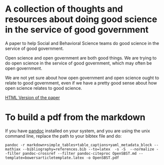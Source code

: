 # A collection of thoughts and resources about doing good science in the service of good government

A paper to help Social and Behavioral Science teams do good science in the service of good government.

Open science and open government are both good things. We are trying to do open
science in the service of good government, which may often be open government. 

We are not yet sure about how open government and open science ought to relate
to good government, even if we have a pretty good sense about how open science
relates to good science.

[HTML Version of the paper](http://htmlpreview.github.io/?https://github.com/sbstusa/transparency/blob/master/OpenSBST.html)

# To build a pdf from the markdown

If you have [pandoc](http://pandoc.org/getting-started.html) installed on your system, and you are using the unix command line, replace the path to your bibtex file and do:

```
pandoc -r markdown+simple_tables+table_captions+yaml_metadata_block --mathjax --bibliography=references.bib --to=latex  -s -S  --normalize --filter pandoc-crossref --filter pandoc-citeproc OpenSBST.md --template=bowersarticletemplate.latex -o OpenSBST.pdf
```


